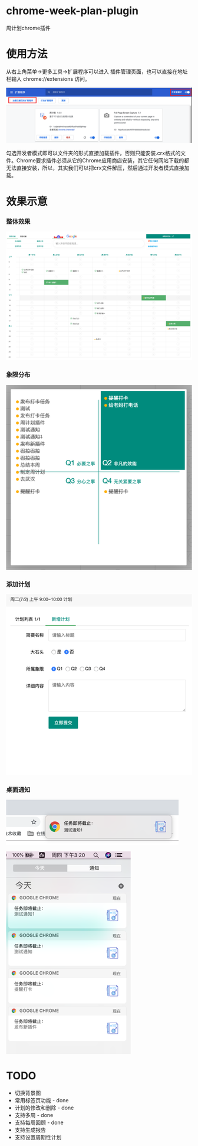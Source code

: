 # chrome-week-plan-plugin
周计划chrome插件

# 使用方法

从右上角菜单->更多工具->扩展程序可以进入 插件管理页面，也可以直接在地址栏输入 chrome://extensions 访问。

![示意](https://github.com/liuzhen153/chrome-week-plan-plugin/blob/master/img/tuozhan.png)


勾选开发者模式即可以文件夹的形式直接加载插件，否则只能安装.crx格式的文件。Chrome要求插件必须从它的Chrome应用商店安装，其它任何网站下载的都无法直接安装，所以，其实我们可以把crx文件解压，然后通过开发者模式直接加载。

# 效果示意

### 整体效果
![示意](https://github.com/liuzhen153/chrome-week-plan-plugin/blob/master/img/screen.png)

### 象限分布
![示意](https://github.com/liuzhen153/chrome-week-plan-plugin/blob/master/img/q4.png)


### 添加计划
![示意](https://github.com/liuzhen153/chrome-week-plan-plugin/blob/master/img/addplan.png)


### 桌面通知
![示意](https://github.com/liuzhen153/chrome-week-plan-plugin/blob/master/img/alert.png)

![示意](https://github.com/liuzhen153/chrome-week-plan-plugin/blob/master/img/alert1.png)


# TODO

* 切换背景图
* 常用标签页功能  - done
* 计划的修改和删除  - done
* 支持多周  - done
* 支持每周回顾  - done
* 支持生成报告
* 支持设置周期性计划